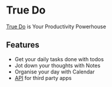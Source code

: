# True Do
[True Do](https://truedositetmp-1-c0868472.deta.app/todo) is Your Productivity Powerhouse

## Features
- Get your daily tasks done with todos
- Jot down your thoughts with Notes
- Organise your day with Calendar
- [API](https://truedoapi-1-u8581356.deta.app/docs) for third party apps
